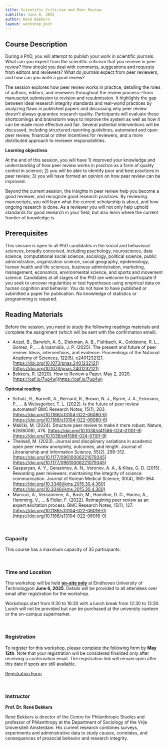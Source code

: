 ```yaml
---
title: Scientific Criticism and Peer Review
subtitle: June 6, 2025
author: René Bekkers
layout: workshop_post
---
```


## Course Description

During a PhD, you will attempt to publish your work in scientific journals. What can you expect from the scientific criticism that you receive in peer review? How should you deal with comments, suggestions and requests from editors and reviewers? What do journals expect from peer reviewers, and how can you write a good review?

The session explores how peer review works in practice, detailing the roles of authors, editors, and reviewers throughout the review process—from manuscript submission to revision and resubmission. It highlights the gap between ideal research integrity standards and real-world practices by analyzing flaws in published papers and discussing why peer review doesn't always guarantee research quality. Participants will evaluate these shortcomings and brainstorm ways to improve the system as well as how it can be made more effective and fair. Several potential interventions will be discussed, including structured reporting guidelines, automated and open peer review, financial or other incentives for reviewers, and a more distributed approach to reviewer responsibilities.

**Learning objectives**

At the end of this session, you will have 1) improved your knowledge and understanding of how peer review works in practice as a form of quality control in science; 2) you will be able to identify poor and best practices in peer review; 3) you will have formed an opinion on how peer review can be improved.

Beyond the current session, the insights in peer review help you become a good reviewer, and recognize good research practices. By reviewing manuscripts, you will learn what the current scholarship is about, and how ongoing research is done. As a reviewer you will not only help uphold standards for good research in your field, but also learn where the current frontier of knowledge is.
<br>

## Prerequisites

This session is open to all PhD candidates in the social and behavioral sciences, broadly conceived, including psychology, neuroscience, data science, computational social science, sociology, political science, public administration, organization science, social geography, epidemiology, human health and life sciences, business administration, marketing, management, economics, environmental science, and sports and movement science. Candidates at all stages of the PhD are welcome to participate if you seek to uncover regularities or test hypotheses using empirical data on human cognition and behavior. You do not have to have published or submitted a paper for publication. No knowledge of statistics or programming is required.
<br>

## Reading Materials

Before the session, you need to study the following readings materials and complete the assignment (which will be sent with the confirmation email).

- Aczel, B., Barwich, A. S., Diekman, A. B., Fishbach, A., Goldstone, R. L., Gomez, P., ... & Ioannidis, J. P. (2025). The present and future of peer review: Ideas, interventions, and evidence. Proceedings of the National Academy of Sciences, 122(5), e2401232121. [https://doi.org/10.1073/pnas.2401232121](https://doi.org/10.1073/pnas.2401232121)
- Bekkers, R. (2020). How to Review a Paper. May 2, 2020. [https://osf.io/7ug4w](https://osf.io/7ug4w)

**Optional reading**

- Schulz, R., Barnett, A., Bernard, R., Brown, N. J., Byrne, J. A., Eckmann, P., ... & Weissgerber, T. L. (2022). Is the future of peer review automated? BMC Research Notes, 15(1), 203. [https://doi.org/10.1186/s13104-022-06080-6](https://doi.org/10.1186/s13104-022-06080-6)
- Malički, M. (2024). Structure peer review to make it more robust. Nature, 628(8008), 476. [https://doi.org/10.1038/d41586-024-01101-9](https://doi.org/10.1038/d41586-024-01101-9)
- Thelwall, M. (2023). Journal and disciplinary variations in academic open peer review anonymity, outcomes, and length. Journal of Librarianship and Information Science, 55(2), 299-312. [https://doi.org/10.1177/09610006221079345](https://doi.org/10.1177/09610006221079345)
- Gasparyan, A. Y., Gerasimov, A. N., Voronov, A. A., & Kitas, G. D. (2015). Rewarding peer reviewers: maintaining the integrity of science communication. Journal of Korean Medical Science, 30(4), 360-364. [https://doi.org/10.3346/jkms.2015.30.4.360](https://doi.org/10.3346/jkms.2015.30.4.360)
- Marcoci, A., Vercammen, A., Bush, M., Hamilton, D. G., Hanea, A., Hemming, V., ... & Fidler, F. (2022). Reimagining peer review as an expert elicitation process. BMC Research Notes, 15(1), 127. [https://doi.org/10.1186/s13104-022-06016-0](https://doi.org/10.1186/s13104-022-06016-0)

<br>

### Capacity

This course has a maximum capacity of 35 participants.

<br>

### Time and Location

This workshop will be held <ins>**on-site only**</ins> at Eindhoven University of Technologyon **June 6, 2025**. Details will be provided to all attendees over email after registration for the workshop.

Workshops start from 9:30 to 16:30 with a lunch break from 12:30 to 13:30. Lunch will not be provided but can be purchased at the university canteen or the on-campus supermarket. 

<br>

### Registration

To register for this workshop, please complete the following form by **May 12th**. Note that your registration will be considered finalized only after receiving a confirmation email.  The registration link will remain open after this date if spots are still available.

[Registration Form](https://forms.office.com/Pages/ResponsePage.aspx?id=R_J9zM5gD0qddXBM9g78ZP_Kihp-VglPgWom9gajHXdUNFo1VUFHTjNTTkk0RzM5UVVHVjFYSDQxWS4u)

<br>

### Instructor

**Prof. Dr. René Bekkers**

René Bekkers is director of the Centre for Philanthropic Studies and professor of Philanthropy at the Department of Sociology of the Vrije Universiteit Amsterdam. His current research combines surveys, experiments and administrative data to study causes, correlates, and consequences of prosocial behavior and research integrity.
